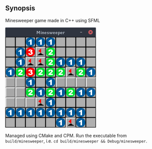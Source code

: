 ## Synopsis

Minesweeper game made in C++ using SFML

![Minesweeper](https://github.com/BojanSof/Minesweeper/blob/master/images/Minesweeper_001.png)

Managed using CMake and CPM.
Run the executable from `build/minesweeper`, i.e. `cd build/minesweeper && Debug/minesweeper`.